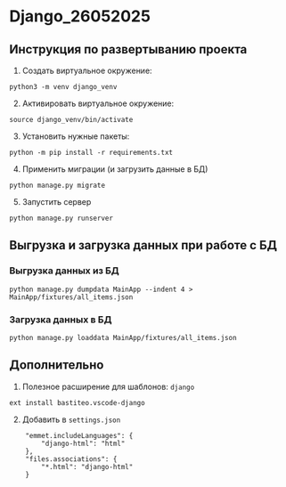 # Django_26052025

## Инструкция по развертыванию проекта

1. Создать виртуальное окружение:  
```
python3 -m venv django_venv
```
2. Aктивировать виртуальное окружение:  
```
source django_venv/bin/activate
```
3. Установить нужные пакеты:  
```
python -m pip install -r requirements.txt
```
4. Применить миграции (и загрузить данные в БД)
```
python manage.py migrate
```
5. Запустить сервер
```
python manage.py runserver
```

## Выгрузка и загрузка данных при работе с БД
### Выгрузка данных из БД
```
python manage.py dumpdata MainApp --indent 4 > MainApp/fixtures/all_items.json
```
### Загрузка данных в БД
```
python manage.py loaddata MainApp/fixtures/all_items.json
```

## Дополнительно
1. Полезное расширение для шаблонов: `django`
```
ext install bastiteo.vscode-django
```
2. Добавить в `settings.json`
```
    "emmet.includeLanguages": {
        "django-html": "html"
    },
    "files.associations": {
        "*.html": "django-html"
    }
```